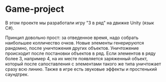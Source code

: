 # Game-project

В этом проекте мы разработали игру "3 в ряд" на движке Unity (язык C#).

Принцип довольно прост: за отведенное время, надо собрать наибольшее колличество очков. Новые элементы генерируются рандомно, после уничтожения других объектов. Уничтожение происходит после постановки объектов в ряд. Если элементов в ряду более 3, например 4, на их месте появляется заряженный объект, который после сапоставления с элементами такого же типа уничтожает сразу всю линию.
Также в игре есть звуковые эффекты и простенький саундтрек.
